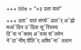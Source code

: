 +++
title = "०३ उता यातं"

+++
उता᳓ यातं संगवे᳓ प्रात᳓र् अ᳓ह्नो  
मध्यं᳓दिन उ᳓दिता सू᳓रियस्य  
दि᳓वा न᳓क्तम् अ᳓वसा शं᳓तमेन  
ने᳓दा᳓नीम् पीति᳓र् अश्वि᳓ना᳓ ततान